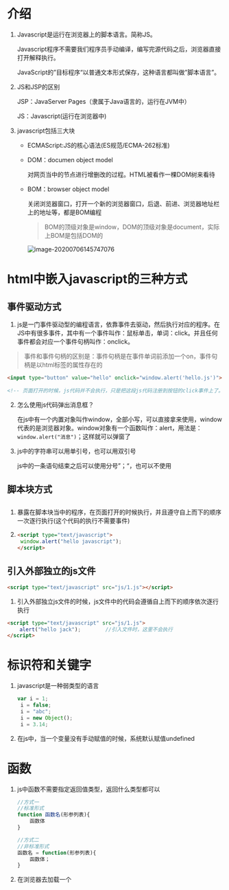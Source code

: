 #  介绍

1. Javascript是运行在浏览器上的脚本语言。简称JS。

   Javascript程序不需要我们程序员手动编译，编写完源代码之后，浏览器直接打开解释执行。

   JavaScript的”目标程序“以普通文本形式保存，这种语言都叫做”脚本语言”。

2. JS和JSP的区别

   JSP：JavaServer Pages（隶属于Java语言的，运行在JVM中）

   JS：Javascript(运行在浏览器中)

3. javascript包括三大块

   - ECMAScript:JS的核心语法(ES规范/ECMA-262标准)

   - DOM：documen object model

     对网页当中的节点进行增删改的过程。HTML被看作一棵DOM树来看待

   - BOM：browser object model

     关闭浏览器窗口，打开一个新的浏览器窗口，后退、前进、浏览器地址栏上的地址等，都是BOM编程

     > BOM的顶级对象是window，DOM的顶级对象是document，实际上BOM是包括DOM的

     ![image-20200706145747076](E:\笔记\JavaScript笔记.assets\image-20200706145747076.png)





# html中嵌入javascript的三种方式

## 事件驱动方式

1. js是一门事件驱动型的编程语言，依靠事件去驱动，然后执行对应的程序。在JS中有很多事件，其中有一个事件叫作：鼠标单击，单词：click。并且任何事件都会对应一个事件句柄叫作：onclick。

> 事件和事件句柄的区别是：事件句柄是在事件单词前添加一个on，事件句柄是以html标签的属性存在的

```html
<input type="button" value="hello" onclick="window.alert('hello.js')">
    
<!-- 页面打开的时候，js代码并不会执行，只是把这段js代码注册到按钮的click事件上了。等这个按钮发生click事件之后，注册在onclick后面的js代码会被浏览器自动调用-->
```

2. 怎么使用js代码弹出消息框？

   在js中有一个内置对象叫作window，全部小写，可以直接拿来使用，window代表的是浏览器对象。window对象有一个函数叫作：alert，用法是：`window.alert("消息")`；这样就可以弹窗了

3. js中的字符串可以用单引号，也可以用双引号

   js中的一条语句结束之后可以使用分号”；“，也可以不使用

## 脚本块方式

## 

1. 暴露在脚本块当中的程序，在页面打开的时候执行，并且遵守自上而下的顺序一次逐行执行(这个代码的执行不需要事件)

2. ```html
   <script type="text/javascript">
   	window.alert("hello javascript");
   </script>
   ```

## 引入外部独立的js文件

```html
<script type="text/javascript" src="js/1.js"></script>
```

1. 引入外部独立js文件的时候，js文件中的代码会遵循自上而下的顺序依次逐行执行

```html
<script type="text/javascript" src="js/1.js">
	alert("hello jack");		//引入文件时，这里不会执行
</script>
```







# 标识符和关键字

1. javascript是一种弱类型的语言

   ```javascript
   var i = 1;
   	i = false;
   	i = "abc";
   	i = new Object();
   	i = 3.14;   
   ```

2. 在js中，当一个变量没有手动赋值的时候，系统默认赋值undefined





# 函数

1. js中函数不需要指定返回值类型，返回什么类型都可以

   ```javascript 
   //方式一
   //标准形式
   function 函数名(形参列表){
       函数体
   }
   
   //方式二
   //非标准形式
   函数名 = function(形参列表){
       函数体；
   }  
   ```

2. 在浏览器去加载一个<script>时，首先将当前<script>标签中所有以【标准形式】声明的函数类型对象初始化，然后才会自上而下依次执行<script>标签中命令行

   ```html
   <script type="text/javascript">
   	function fun1(){
           alert("100");	//200
       }
       window.fun1();
       
       function fun1(){
           alert("200");	//200
       }
       window.fun1();
       
       var fun1 = function(){
           alert("300");
       }
       window.fun1();	//300
   </script>
   ```

3. 参数管理方式

   使用数组作为函数参数 

   JavaScript自动为每一个函数类型对象，分配一个属性【arguments】

   【arguments】是一个数组，在这个数组中保存当前函数运行时接收所有实参

4. 实现重载

   ```javascript
   //如果fun1接收了一个string类型实参，fun1负责打招呼
   //如果fun1接收了两个number类型实参，fun1负责加法运算
   function fun1(){
       if(arguments.length==1 && typeof arguments[0]=="string"){
           alert("Hello" + arguments[0]);
       }else if(arguments.length == 2 && typeof arguments[0]=="number"){
           alert("加法运算结果是" + (arguments[0]+arguments[1]));
       }
   }
   ```

5. 如何创建Object对象

   ```javascript
   1. var obj = new Object();
   2. var obj = {
      			    "name":"mike",
       			"age":23
   			  }
   3. function Student(param1,param2){
   	this.sid = param1;
       this.sname = param2;
   	}
      var sutObj = new Student(10,"mike")
   4. var myArray = []    
   ```

6. 用javascript实现hashmap

   ```javascript
   function HashMap(){
       var obj = new Object();
       this.put = function(key,value){
           obj[key]=value;
       };
       this.get = function(key){
           return obj[key];
       };
   }
   ```

   

# 变量 

## 全局变量

1. 在函数体之外声明的变量属于全局便令，全局变量的生命周期是：

   ​		浏览器打开时声明，浏览器关闭时销毁，尽量少用。因为全局变量会一直在浏览器内存当中，耗费内存空间。能使局部变量尽量使用局部变量

## 局部变量

1. 在函数体内声明的变量，包括一个函数的形参都属于局部变量，局部变量的声明周期是：

   ​		函数开始执行时局部变量的内存空间开辟，函数执行结束之后，局部变量的内存空间释放。局部变量声明周期较短。

> 注：当一个变量声明的时候没有使用var关键字，那么不管这个变量在哪里声明的，都是全局变量







# 数据类型

## 简介

1. 虽然js中的变量在声明的时候不需要指定数据类型，但是在赋值，每一个数据还是有类型的

2. js中的数据类型有：原始类型、引用类型

   - 原始类型：Undefined、Number、String、Boolean、Null

   - 引用类型：Object及Object子类

     > 注：ES规范(ECMAScript规范)，在ES6之后，又基于以上6种类型之外添加了一种新的类型：Symbol

3. js种有一个运算符叫作typeof，这个运算符可以在程序运行阶段获取变量的数据类型

   ```javascript
   //语法格式
   typeof 变量名
   ```

   > 注：typeof运算符的运算结果是以下6个字符串之一，注意字符串都是全部小写
   >
   > ”undefined“、”number“、”string“、”boolean“、”object“、”function“

4. 在js种比较字符串使用”==“，没有equals

5. null、NaN、undefined三者区别

   ```javascript
   typeof null			//"object"
   typeof NaN			//"number"
   typeof undefined	//"undefined"
   
   null == NaN			//false
   null == undefined	//true
   NaN == undefined	//false
   
   null === NaN			//false
   null === undefined		//false
   NaN === undefined		//false
   ```

   > 在js中，==只判断值是否相等，===既判断值是否相等，又判断数据类型是否相等

## 数据类型介绍

1. Undefined类型

   Undefined类型只有一个值，这个值就是undefined。当一个变量没有手动赋值，系统默认赋值Undefined，或者也可以给一个变量赋值Undefined

2. Number类型

   - 包括 -1、0、1、NaN……

     > 整数、小数、正数、负数、不是数字(NaN)、无穷大(Infinity)都属于Number类型

   - 关于isNaN函数？

     用法：isNaN(数据)，结果true表示不是一个数字，结果false表示是一个数字

   - parseInt()函数

     作用：可以将字符串自动转为数字，并且取整数位

   - parseFloat()函数

     作用：可以将字符串自动转为数字

   - Math.ceil()函数

     作用：向上取整

3. Boolean类型

   - js中的布尔类型永远只有两个值：true和false

   - Boolean()函数

     用法：Boolean()

     作用：将非布尔类型转换为布尔类型

     ```javascript
     Boolean(1)			//true
     Boolean(0)			//false
     Boolean("")			//false
     Boolean("abc")		//true
     Boolean(null)		//false
     Boolean(NaN)		//false
     Boolean(undefined)		//false
     Boolean(Infinity)		//true
     ```

4. Null类型

   Null类型只有一个值null，但是

   ```javascript
   typeof(null)		//object
   ```

5. String类型

   - 在js当中，字符串可以使用单引号，也可以使用双引号

   - 创建字符串对象的两种方式

     ​      第一种：var a = "abc"

     ​	  ——小string，属于原始类型String

     ​      第二种：var s = new String("abc")

     ​	  ——大string，属于Object类型

     > ​	注：无论是小string还是大string，他们的属性和函数都是通用的

   - string类型常用属性和函数

     ​     常用属性

     ​			length  获取字符串长度

     ​     常用函数

     ​			indexOf		获取指定字符串在当前字符串第一次出现处的索引

     ​			lastIndexOf		获取指定字符串在当前字符串中最后一次出现处的索引

     ​			replace		替换第一个目标字符

     ​			substr(startIndex,length)		截取子字符串

     ​			substring(startIndex,endIndex)		截取子字符串

     ​			toLowerCase		转换小写

     ​			toUpperCase		转换大写

     ​			split		拆分字符串

6. Object类型

   - Object类型是所有类型的超类，自定义任何类型，默认继承Object

   - Object类包括哪些属性？

   ​		1)  prototype属性(常用的，主要是这个)：作用是给类动态的扩展属性和函数

   ```javascript
   String.prototype.suiyi = function(){
       alert("这是给string类型扩展的一个函数，叫作suiyi");
   }
   "abc".suiyi();
   ```

   ​		2)  constructor属性

   -  Object类包括哪些函数？

     toString()

   ​		valueOf()

   ​		toLocalString()

   - 在js当中定义的类默认继承Object，会继承Object类中所有的属性以及函数

     换句话说，自己定义的类也有prototype属性

   - 在JS中怎么定义类？怎么New对象？

     定义类的语法

     ```javascript
     //第一种
     function  类名(形参){
         
     }
     
     //第二种
     类名 = function(形参){
         
     }
     ```

     创建对象的语法

     ```javascript
     new 构造方法名(实参)；	//构造方法名和类名一致
     ```

     > ```javascript
     > //js中类的定义，同时又是一个构造函数的定义
     > function User(a,b,c){
     >     this.sno = a;
     >     this.sname = b;
     >     this.sage = c;
     > }
     > 
     > //创建对象
     > var u1 = new User(111,"zhangsan",30);
     > //访问对象属性
     > alert(u1.sno)
     > //或
     > alert(u1["sno"])
     > ```





# 事件

1. 常见事件

   - blur：失去焦点

     focus：获得焦点

   

   - click：鼠标单击

     dblclick：鼠标双击

   

   - keydown：键盘按下

     keyup：键盘弹起

   

   - mousedown：鼠标按下

     mouseover：鼠标经过

     mousemove：鼠标移动

     mouseout：鼠标离开

     mouseup：鼠标弹起

   

   - reset：表单重置

     submit：表单提交

   

   - change：下拉列表选中项改变，或文本框内容改变

     

   - load：页面加载完毕(整个html所有元素加载完毕发生)

     

   - select：文本被选定

> 注：任何一个事件都会对应一个事件句柄，事件句柄是在事件前添加on。
>
> onXXX这个事件句柄出现在一个标签的属性位置上。(事件句柄以属性的方式存在)



2. 注册事件

   - 方式一

     ```html
     <script>
     	function sayHello(){
         alert("hello js!");
     	}
     </script>
     <input type="button" value="hello" onclick="sayHello()"/>
     ```

     以上代码的含义是：将sayHello()函数注册到按钮上，等待click事件发生之后，该函数被浏览器调用，我们称这个函数为回调函数

   - 方式二

     ```html
     <script>
         function doSome(){
             alert("do some!");
         }
         //1.先获取按钮对象
         //document是内置对象，代表整个Html页面
     	var btnObj = document.getElementById("mybtn");
         //2.给按钮对象的onclick属性赋值
         btnObj.onclick = doSome;	//千万别加小括号
     </script>
     <input type="button" value="hello2" id="mybtn">
     ```

     更多类型转化

     ```html
     <script>
     	var btnObj = document.getElementById("mybtn");
         btnObj.onclick = function(){
             alert("这也行！")；
         };
     </script>
     <input type="button" value="hello2" id="mybtn">
     ```

     ```html
     <script>
     	var btnObj = document.getElementById("mybtn").onclick = function(){
             alert("这也行！")；
         };
     </script>
     <input type="button" value="hello2" id="mybtn">
     ```

3. 代码执行顺序

   ```html
   <body>
       <script type="text/javascript">
           document.getElementById("btn").onclick = function(){
               alert("hello js");
           }
       </script>
       <input type="button" value="hello" id="btn">
   </body>
   ```

   - 当button在script下面是代码无法执行，此时先执行script，但id为btn的元素还没加载出来，因此js找不到id为”btn“的元素，为了解决这一问题，可采用load事件

     

   ```html
   <body>
       <script type="text/javascript">
       	window.onload = function(){
               document.getElementById("btn").onclick = function(){
                   alert("hello js");
               }
           }
       </script>
       <input type="button" value="hello" id="btn">
   </body>
   ```

   - 页面加载过程中，将a函数注册给了load事件

     页面加载完毕后，load事件发生了，此时执行回调函数a

     回调函数a执行过程中，把b函数注册给了id="btn"的click事件

     当id="btn"的节点发生click事件之后，b函数被调用并执行

4. 获取鼠标键值

   ```html
   <body>
   	<script>
   		usernameElt.onkeydown = function(event){
           	if(event.keyCode === 13){
   				alert("正在进行验证……")
           	}
       	}
   	</script>
       <input type="text" id="username">
   </body>
   ```

   - 对于keydown句柄来说，触发时浏览器会自动将”键盘事件对象“赋给event，可以根据其属性keyCode来获取键值
   - 回车键键值是13，ESC健键值是27





# 运算符

## void

- 语法：void(表达式)

- 作用：执行表达式，但不返回任何结果

  ```html
  //既保留超链接样式，同时用户点击该超链接的时候执行一段js代码，但页面不能跳转
  <a href="javascript:void(0)" onclick="window.alert('test code')">
  ```

  其中javascript:告诉浏览器后面是一段js代码，程序中的javascript:是不能省略的





# 控制语句

1. for

   ```javascript
   //普通for
   for(var i=0;i<arr.length;i++){
       alert(arr[i]);
   }
   
   //for……in
   for(var i in arr){
       alert(arr[i]);
   }
   
   for(var propertyName in stu){
       alert(stu[propertyName]);
   }
   ```

   - for……in语句中，用在数组方面，i是下标；用在对象上面，i是属性名。而java中是某个元素

2. with

   ```javascript
   with(u){
       alert(username + "," + password);
       //相当于u.username  u.password
   }
   ```

   

3. 未提及的其他控制语句和java一致







# DOM编程

1. DOM对象
   - DOM对象由浏览器负责创建
   - 浏览器在加载html标签时，会为每一个html标签创建DOM对象

2. getElementById

   ```html
   <script>		  
   	window.onload = function(){
   		var btnElt = document.getElementById("btn");
   		btnElt.onclick = function(){
                //获取username节点
               /*
                    var usernameElt = document.getElementById("username");
                    var username = usernameElt.value;
                    alert(username);
               */
               
               // alert(document.getElementById("username").value);
   				 
   		    // 可以修改它的value
   				 document.getElementById("username").value = "zhangsan";
   			  }
   		  }
   </script>
   <input type="text" id="username" />
   <input type="button" value="获取文本框的value" id="btn"/>
   ```

3. innerHTML与innerText

   ```html
   <!DOCTYPE html>
   <html>
   	<head>
   		<meta charset="utf-8">
   		<title>DOM编程-innerHTML和innerText操作div和span</title>
   		<style type="text/css">
   			#div1{
   				background-color: aquamarine;
   				width: 300px;
   				height: 300px;
   				border: 1px black solid;
   				position: absolute;
   				top: 100px;
   				left: 100px;
   			}
   		</style>
   	</head>
   	<body>
   		
   		<!--
   			innerText和innerHTML属性有什么区别？
   				相同点：都是设置元素内部的内容。
   				不同点：
   					innerHTML会把后面的“字符串”当做一段HTML代码解释并执行。
   					innerText，即使后面是一段HTML代码，也只是将其当做普通的字符串来看待。
   		-->
   		<script type="text/javascript">
   			window.onload = function(){
   				var btn = document.getElementById("btn");
   				btn.onclick = function(){
   					// 设置div的内容
   					// 第一步:获取div对象
   					var divElt = document.getElementById("div1");
   					// 第二步:使用innerHTML属性来设置元素内部的内容
   					// divElt.innerHTML = "fjdkslajfkdlsajkfldsjaklfds";
   					// divElt.innerHTML = "<font color='red'>用户名不能为空！</font>";
   					divElt.innerText = "<font color='red'>用户名不能为空！</font>";
   				}
   			}
   		</script>
   		
   		<input type="button" value="设置div中的内容" id="btn"/>
   		
   		<div id="div1"></div>
   		
   	</body>
   </html>
   ```

4. 正则表达式

   - 什么是正则表达式，有什么用？
     		正则表达式：Regular Expression
       		正则表达式主要用在字符串格式匹配方面。

   - 正则表达式实际上是一门独立的学科，在Java语言中支持，C语言中也支持，javascript中也支持。
     大部分编程语言都支持正则表达式。正则表达式最初使用在医学方面，用来表示神经符号等。目前使用最多的是计算机编程领域，用作字符串格式匹配。包括搜索方面等。

   - 正则表达式，对于我们javascript编程来说，掌握哪些内容呢？
     		第一：常见的正则表达式符号要认识。
       		第二：简单的正则表达式要会写。
       		第三: 他人编写的正则表达式要能看懂。
       		第四：在javascript当中，怎么创建正则表达式对象！（new对象）
       		第五：在javascript当中，正则表达式对象有哪些方法！（调方法）
       		第六：要能够快速的从网络上找到自己需要的正则表达式。并且测试其有效性。

   - 常见的正则表达式符号？

     |   符号   |                    含义                    |
     | :------: | :----------------------------------------: |
     |    .     |         匹配除换行符以外的任意字符         |
     |    \w    |        匹配字母或数字或下划线或汉字        |
     |    \s    |              匹配任意的空白符              |
     |    \d    |                  匹配数字                  |
     |    \b    |            匹配单词的开始或结束            |
     |    ^     |              匹配字符串的开始              |
     |    $     |              匹配字符串的结束              |
     |          |                                            |
     |    *     |              重复零次或更多次              |
     |    +     |              重复一次或更多次              |
     |    ？    |               重复零次或一次               |
     |   {n}    |                  重复n次                   |
     |   {n,}   |              重复n次或更多次               |
     |  {n,m}   |                 重复n到m次                 |
     |          |                                            |
     |    \W    | 匹配任意不是字母，数字，下划线，汉字的字符 |
     |    \S    |          匹配任意不是空白符的字符          |
     |    \D    |            匹配任意非数字的字符            |
     |    \B    |        匹配不是单词开头或结束的位置        |
     |          |                                            |
     |   [^x]   |          匹配除了x以外的任意字符           |
     | [^aeiou] |   匹配除了aeiou这几个字母以外的任意字符    |

     正则表达式当中的小括号()优先级较高。
     [1-9] 表示1到9的任意1个数字（次数是1次。）
     [A-Za-z0-9] 表示A-Za-z0-9中的任意1个字符
     [A-Za-z0-9-] 表示A-Z、a-z、0-9、- ，以上所有字符中的任意1个字符。

     | 表示或者	

   -  简单的正则表达式要会写
              QQ号的正则表达式：^\[1-9][0-9]{4,}$

   - 他人编写的正则表达式要能看懂？
     		 E-mail正则：^\w+([-+.]\w+)**@\w+([-.]\w+)*\.\w+([-.]\w+)*$

   - 怎么创建正则表达式对象，怎么调用正则表达式对象的方法？

     ​		第一种创建方式：
     ​					var regExp = /正则表达式/flags;
     ​		第二种创建方式:使用内置支持类RegExp
     ​					var regExp = new RegExp("正则表达式","flags");	

     ​		

     ​		关于flags：

     ​					g：全局匹配

     ​					i：忽略大小写

     ​					m：多行搜索（ES规范制定之后才支持m。）当前面是正则表达式的时候，m不能   

     ​                            用。只有前面是普通字符串的时候，m才可以使用。	

     

     ​	     正则表达式对象的test()方法？

     ​					true / false = 正则表达式对象.test(用户填写的字符串);
     ​					true : 字符串格式匹配成功
     ​					false: 字符串格式匹配失败

```html
<!DOCTYPE html>
<html>
	<head>
		<meta charset="utf-8">
		<title>DOM编程-关于正则表达式</title>
	</head>
	<body>
		<script type="text/javascript">
		   window.onload = function(){
			   // 给按钮绑定click
			   document.getElementById("btn").onclick = function(){
				   var email = document.getElementById("email").value;
				   var emailRegExp = /^\w+([-+.]\w+)*@\w+([-.]\w+)*\.\w+([-.]\w+)*$/;
				   var ok = emailRegExp.test(email);
				   if(ok){
						//合法
						document.getElementById("emailError").innerText = "邮箱地址合法";
				   }else{
					   // 不合法
					   document.getElementById("emailError").innerText = "邮箱地址不合法";
				   }
			   }
			   // 给文本框绑定focus
			   document.getElementById("email").onfocus = function(){
				   document.getElementById("emailError").innerText = "";
			   }
		   }
		   
		</script>
		
		<input type="text" id="email" />
		<span id="emailError" style="color: red; font-size: 12px;"></span>
		<br>
		<input type="button" value="验证邮箱" id="btn" />
	</body>
</html>
```

4. 内置对象

   - Date

     ```javascript
     var nowTime = new Date();
     		   // 输出
     		   // document.write(nowTime);
     		   // 转换成具有本地语言环境的日期格式.
     		   nowTime = nowTime.toLocaleString();
     		   document.write(nowTime);
     		   document.write("<br>");
     		   document.write("<br>");
     		   // 当以上格式不是自己想要的,可以通过日期获取年月日等信息,自定制日期格式.
     		   var t = new Date();
     		   var year = t.getFullYear(); // 返回年信息,以全格式返回.
     		   var month = t.getMonth(); // 月份是:0-11
     		   // var dayOfWeek = t.getDay(); // 获取的一周的第几天(0-6)
     		   var day = t.getDate(); // 获取日信息.
     		   document.write(year + "年" + (month+1) + "月" + day + "日");
     		   
     		   document.write("<br>");
     		   document.write("<br>");
     		   
     		   // 重点:怎么获取毫秒数？(从1970年1月1日 00:00:00 000到当前系统时间的总毫秒数)
     		   //var times = t.getTime();
     		   //document.write(times); // 一般会使用毫秒数当做时间戳. (timestamp)
     ```

     **setInterval与clearInterval**

     ```javascript
     		<script type="text/javascript">
     			function displayTime(){
     				var time = new Date();
     				var strTime = time.toLocaleString();
     				document.getElementById("timeDiv").innerHTML = strTime;
     			}
     			
     			// 每隔1秒调用displayTime()函数
     			function start(){
     				// 从这行代码执行结束开始,则会不间断的,每隔1000毫秒调用一次displayTime()函数.
     				v = window.setInterval("displayTime()", 1000);	
     			}
     			
     			function stop(){
     				window.clearInterval(v);
     			}
     		</script>
     		<br><br>
     		<input type="button" value="显示系统时间" onclick="start();"/>
     		<input type="button" value="系统时间停止" onclick="stop();" />
     		<div id="timeDiv"></div>
     ```

     

   - Array

     ```html
     <!DOCTYPE html>
     <html>
     	<head>
     		<meta charset="utf-8">
     		<title>内置支持类Array</title>
     	</head>
     	<body>
     		<script type="text/javascript">
     			/*
     			// 创建长度为0的数组
     			var arr = [];
     			alert(arr.length);
     			
     			// 数据类型随意
     			var arr2 = [1,2,3,false,"abc",3.14];
     			alert(arr2.length);
     			
     			// 下标会越界吗
     			arr2[7] = "test"; // 自动扩容.
     			
     			document.write("<br>");
     			
     			// 遍历
     			for(var i = 0; i < arr2.length; i++){
     				document.write(arr2[i] + "<br>");
     			}
     			
     			// 另一种创建数组的对象的方式
     			var a = new Array();
     			alert(a.length); // 0
     			
     			var a2 = new Array(3); // 3表示长度.
     			alert(a2.length);
     			
     			var a3 = new Array(3,2);
     			alert(a3.length); // 2
     			*/
     		   
     		   var a = [1,2,3,9];
     		   var str = a.join("-");
     		   alert(str); // "1-2-3-9"
     		   
     		   // 在数组的末尾添加一个元素(数组长度+1)
     		   a.push(10);
     		   alert(a.join("-"));
     		   
     		   // 将数组末尾的元素弹出(数组长度-1)
     		   var endElt = a.pop();
     		   alert(endElt);
     		   alert(a.join("-"));
     		   
     		   // 注意:JS中的数组可以自动模拟栈数据结构:后进先出,先进后出原则.
     		   // push压栈
     		   // pop弹栈
     		   
     		   // 反转数组.
     		   a.reverse();
     		   alert(a.join("="));
     		</script>
     	</body>
     </html>
     ```







# BOM编程

1. open与close

   ```html
   <!DOCTYPE html>
   <html>
   	<head>
   		<meta charset="utf-8">
   		<title>BOM编程-open和close</title>
   	</head>
   	<body>
   		<script type="text/javascript">
   			/*
   				1、BOM编程中，window对象是顶级对象，代表浏览器窗口。
   				2、window有open和close方法，可以开启窗口和关闭窗口。
   			*/
   		   
   		</script>
   		
   		<input type="button" value="开启百度(新窗口)" onclick="window.open('http://www.baidu.com');" />
   		<input type="button" value="开启百度(当前窗口)" onclick="window.open('http://www.baidu.com', '_self');" />
   		<input type="button" value="开启百度(新窗口)" onclick="window.open('http://www.baidu.com', '_blank');" />
   		<input type="button" value="开启百度(父窗口)" onclick="window.open('http://www.baidu.com', '_parent');" />
   		<input type="button" value="开启百度(顶级窗口)" onclick="window.open('http://www.baidu.com', '_top');" />
   		
   		<input type="button" value="打开表单验证"  onclick="window.open('002-open.html')"/>
   	</body>
   </html>
   ```

2. alert与confirm

   ```html
   <!DOCTYPE html>
   <html>
   	<head>
   		<meta charset="utf-8">
   		<title>弹出消息框和确认框</title>
   	</head>
   	<body>
   		<script type="text/javascript">
   			function del(){
   				/*
   				var ok = window.confirm("亲，确认删除数据吗？");
   				//alert(ok);
   				if(ok){
   					alert("delete data ....");
   				}
   				*/
   			    if(window.confirm("亲，确认删除数据吗？")){
   			    	alert("delete data ....");
   			    }
   			}
   		</script>
   		<input type="button" value="弹出消息框" onclick="window.alert('消息框!')" />
   		
   		<!--删除操作的时候都要提前先得到用户的确认。-->
   		<input type="button" value="弹出确认框(删除)" onclick="del();" />
   	</body>
   </html>
   ```

3. 前进与后退

   ```html
   <html>
   	<head>
   		<meta charset="utf-8">
   		<title>history对象</title>
   	</head>
   	<body>
   		<a href="007.html">007页面</a>
   		<input type="button" value="前进" onclick="window.history.go(1)"/> 
           <input type="button" value="后退" onclick="window.history.back()" />
   		<input type="button" value="后退" onclick="window.history.go(-1)" />
   	</body>
   </html>
   ```

4. location

   ```html
   <html>
   	<head>
   		<meta charset="utf-8">
   		<title>设置浏览器地址栏上的URL</title>
   	</head>
   	<body>
   		
   		<script type="text/javascript">
   			function goBaidu(){
   				// window.location.href = "http://www.jd.com";
   				// window.location = "http://www.126.com";
   				
   				//document.location.href = "http://www.sina.com.cn";
   				document.location = "http://www.tmall.com";
   			}
   		</script>
   		
   		<input type="button" value="新浪" onclick="goBaidu();"/>
   		
   		<input type="button" value="baidu" onclick="window.open('http://www.baidu.com');" />
   		
   	</body>
   </html>
   ```

   > 总结，有哪些方法可以通过浏览器往服务器发请求？
   > 		1、表单form的提交。
   > 		2、超链接。
   > 		3、document.location
   > 		4、window.location
   > 		5、window.open("url")
   > 		6、直接在浏览器地址栏上输入URL，然后回车。（这个也可以手动输入，提交数据也可以成为动态的。）
   > 		
   >
   > 以上所有的请求方式均可以携带数据给服务器，只有通过表单提交的数据才是动态的。

5. 设置顶级窗口

   ```javascript
   if(window.top!=window.self){
       window.top.location = window.self.location;
   }
   ```







# JSON

1. 什么是json，有什么用？

   JavaScript Object Notation (JavaScript对象标记)，简称JSON。(数据交换格式)

   JSON主要作用是：一种标准的数据交换格式。(目前非常流行，90%以上的系统，系统A与系统B交换数据的话，都是采用JSON。)

2. JSON是一种标准的轻量级的数据交换格式。

   特点是：体积小，易解析。

3. 在实际的开发中有两种数据交换格式，使用最多，其一是JSON，另一个是XML。
   XML体积较大，解析麻烦，但是有其优点是：语法严谨。（通常银行相关的系统之间进行数据交换的话会使用XML。）

4. JSON的语法格式：
   					var jsonObj = {
      						"属性名" : 属性值,
      						"属性名" : 属性值,
      						"属性名" : 属性值,
      						"属性名" : 属性值,
      						....
      					};

   ```javascript
    // 创建JSON对象(JSON也可以称为无类型对象。轻量级，轻巧。体积小。易解析。)
   var studentObj = {
   	"sno" : "110",
   	"sname" : "张三",
   	"sex" : "男"
   	};
   			
   // 访问JSON对象的属性
   alert(studentObj.sno + "," + studentObj.sname + "," + studentObj.sex);
   ```

5. JSON数组

   ```javascript
   // JSON数组
   var students = [
       {"sno":"110","sname":"张三","sex":"男"},
       {"sno":"120","sname":"李四","sex":"男"},
       {"sno":"130","sname":"王五","sex":"男"}
   ];
   
   // 遍历
   for(var i = 0; i < students.length; i++){
       var stuObj = students[i];
       alert(stuObj.sno + "," + stuObj.sname + "," + stuObj.sex);
   }
   ```

6. eval函数

   作用：将字符串当做一段JS代码解释并执行

   ```javascript
   window.eval("var i = 100;");
   alert("i = " + i); // i = 100
   ```

   常见应用场景： 

   java连接数据库,查询数据之后,将数据在java程序中拼接成JSON格式的“字符串”,将json格式的字符串响应到浏览器
   也就是说java响应到浏览器上的仅仅是一个"JSON格式的字符串",还不是一个json对象.
   可以使用eval函数,将json格式的字符串转换成json对象

   ```javascript
   var fromJava = "{\"name\":\"zhangsan\",\"password\":\"123\"}"; //这是java程序给发过来的json格式的"字符串"
   //将以上的json格式的字符串转换成json对象
   window.eval("var jsonObj = " + fromJava);
   // 访问json对象
   alert(jsonObj.name + "," + jsonObj.password); // 在前端取数据.
   ```

7. 在JS当中：[]和{}有什么区别？
   					[] 是数组。
      					{} 是JSON。

   ```javascript
   java中的数组：int[] arr = {1,2,3,4,5};
   JS中的数组：var arr = [1,2,3,4,5];
   JSON：var jsonObj = {"email" : "zhangsan@123.com","age":25};
   ```

8. 访问json对象属性

   ```javascript
   // JS中访问json对象的属性
   alert(json.username);
   
   // JS中访问json对象的属性
   alert(json["username"]);
   ```

   